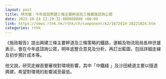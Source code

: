 ```yaml
---
layout: post
title: 林世雄：今年底就興建三條主要幹道及三條鐵路諮詢公眾
date: 2022-10-24 12:29:32.000000000 +08:00
link: https://news.rthk.hk/rthk/ch/component/k2/1672414-20221024.htm
categories: rthk
---
```


《施政報告》提出興建三條主要幹道及三條策略的鐵路，運輸及物流局局長林世雄表示，會在今年底諮詢公眾，明年底整合意見及分析，再訂出藍圖，包括詳細走線及初步預計成本等。

他又說，研究走線首要審視對環境影響，其中「中鐵綫 」及沙田繞道主要以隧道興建，希望對環境的影響減至最低。
